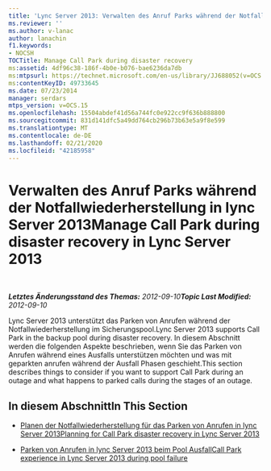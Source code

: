 ```yaml
---
title: 'Lync Server 2013: Verwalten des Anruf Parks während der Notfallwiederherstellung'
ms.reviewer: ''
ms.author: v-lanac
author: lanachin
f1.keywords:
- NOCSH
TOCTitle: Manage Call Park during disaster recovery
ms:assetid: 4df96c38-186f-4b0e-b076-bae6236da7db
ms:mtpsurl: https://technet.microsoft.com/en-us/library/JJ688052(v=OCS.15)
ms:contentKeyID: 49733645
ms.date: 07/23/2014
manager: serdars
mtps_version: v=OCS.15
ms.openlocfilehash: 15504abdef41d56a744fc0e922cc9f636b888800
ms.sourcegitcommit: 831d141dfc5a49dd764cb296b73b63e5a9f8e599
ms.translationtype: MT
ms.contentlocale: de-DE
ms.lasthandoff: 02/21/2020
ms.locfileid: "42185958"
---
```

<div data-xmlns="http://www.w3.org/1999/xhtml">

<div class="topic" data-xmlns="http://www.w3.org/1999/xhtml" data-msxsl="urn:schemas-microsoft-com:xslt" data-cs="https://msdn.microsoft.com/">

<div data-asp="https://msdn2.microsoft.com/asp">

# <a name="manage-call-park-during-disaster-recovery-in-lync-server-2013"></a><span data-ttu-id="ef6c7-102">Verwalten des Anruf Parks während der Notfallwiederherstellung in lync Server 2013</span><span class="sxs-lookup"><span data-stu-id="ef6c7-102">Manage Call Park during disaster recovery in Lync Server 2013</span></span>

</div>

<div id="mainSection">

<div id="mainBody">

<span> </span>

<span data-ttu-id="ef6c7-103">_**Letztes Änderungsstand des Themas:** 2012-09-10_</span><span class="sxs-lookup"><span data-stu-id="ef6c7-103">_**Topic Last Modified:** 2012-09-10_</span></span>

<span data-ttu-id="ef6c7-104">Lync Server 2013 unterstützt das Parken von Anrufen während der Notfallwiederherstellung im Sicherungspool.</span><span class="sxs-lookup"><span data-stu-id="ef6c7-104">Lync Server 2013 supports Call Park in the backup pool during disaster recovery.</span></span> <span data-ttu-id="ef6c7-105">In diesem Abschnitt werden die folgenden Aspekte beschrieben, wenn Sie das Parken von Anrufen während eines Ausfalls unterstützen möchten und was mit geparkten anrufen während der Ausfall Phasen geschieht.</span><span class="sxs-lookup"><span data-stu-id="ef6c7-105">This section describes things to consider if you want to support Call Park during an outage and what happens to parked calls during the stages of an outage.</span></span>

<div>

## <a name="in-this-section"></a><span data-ttu-id="ef6c7-106">In diesem Abschnitt</span><span class="sxs-lookup"><span data-stu-id="ef6c7-106">In This Section</span></span>

  - [<span data-ttu-id="ef6c7-107">Planen der Notfallwiederherstellung für das Parken von Anrufen in lync Server 2013</span><span class="sxs-lookup"><span data-stu-id="ef6c7-107">Planning for Call Park disaster recovery in Lync Server 2013</span></span>](lync-server-2013-planning-for-call-park-disaster-recovery.md)

  - [<span data-ttu-id="ef6c7-108">Parken von Anrufen in lync Server 2013 beim Pool Ausfall</span><span class="sxs-lookup"><span data-stu-id="ef6c7-108">Call Park experience in Lync Server 2013 during pool failure</span></span>](lync-server-2013-call-park-experience-during-pool-failure.md)

</div>

</div>

<span> </span>

</div>

</div>

</div>

